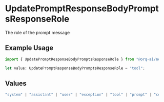 # UpdatePromptResponseBodyPromptsResponseRole

The role of the prompt message

## Example Usage

```typescript
import { UpdatePromptResponseBodyPromptsResponseRole } from "@orq-ai/node/models/operations";

let value: UpdatePromptResponseBodyPromptsResponseRole = "tool";
```

## Values

```typescript
"system" | "assistant" | "user" | "exception" | "tool" | "prompt" | "correction" | "expected_output"
```